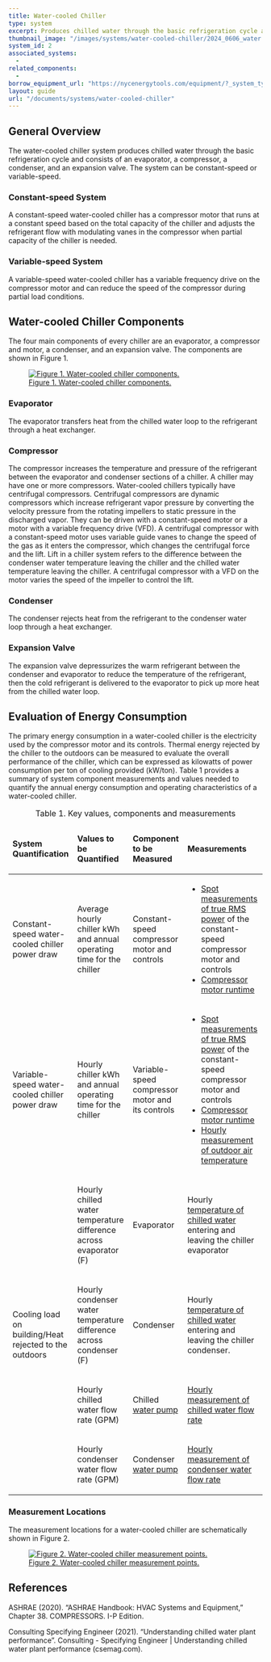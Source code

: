 ```yaml
---
title: Water-cooled Chiller
type: system
excerpt: Produces chilled water through the basic refrigeration cycle and consists of an evaporator, a compressor, a condenser, and an expansion valve. The system can be constant-speed or variable-speed.
thumbnail_image: "/images/systems/water-cooled-chiller/2024_0606_water cooled chiller system_thumbnail.jpg"
system_id: 2
associated_systems:
  - 
related_components:
  - 
borrow_equipment_url: "https://nycenergytools.com/equipment/?_system_type=chiller"
layout: guide
url: "/documents/systems/water-cooled-chiller"
---
```


## General Overview

The water-cooled chiller system produces chilled water through the basic refrigeration cycle and consists of an evaporator, a compressor, a condenser, and an expansion valve. The system can be constant-speed or variable-speed.

<h3>Constant-speed System</h3>

A constant-speed water-cooled chiller has a compressor motor that runs at a constant speed based on the total capacity of the chiller and adjusts the refrigerant flow with modulating vanes in the compressor when partial capacity of the chiller is needed.

<h3>Variable-speed System</h3>

A variable-speed water-cooled chiller has a variable frequency drive on the compressor motor and can reduce the speed of the compressor during partial load conditions. 

## Water-cooled Chiller Components

The four main components of every chiller are an evaporator, a compressor and motor, a condenser, and an expansion valve. The components are shown in Figure 1. 

<a href="/images/systems/water-cooled-chiller/2024_0425_WCC system_figure 1 updated.jpg">
<figure class="figure">
  <img src="/images/systems/water-cooled-chiller/2024_0425_WCC system_figure 1 updated.jpg" class="figure-img img-fluid rounded" alt="Figure 1. Water-cooled chiller components.">
  <figcaption class="figure-caption text-left">Figure 1. Water-cooled chiller components.</figcaption>
</figure>
</a>

### Evaporator

The evaporator transfers heat from the chilled water loop to the refrigerant through a heat exchanger.  

### Compressor

The compressor increases the temperature and pressure of the refrigerant between the evaporator and condenser sections of a chiller. A chiller may have one or more compressors. Water-cooled chillers typically have centrifugal compressors. Centrifugal compressors are dynamic compressors which increase refrigerant vapor pressure by converting the velocity pressure from the rotating impellers to static pressure in the discharged vapor. They can be driven with a constant-speed motor or a motor with a variable frequency drive (VFD). A centrifugal compressor with a constant-speed motor uses variable guide vanes to change the speed of the gas as it enters the compressor, which changes the centrifugal force and the lift. Lift in a chiller system refers to the difference between the condenser water temperature leaving the chiller and the chilled water temperature leaving the chiller. A centrifugal compressor with a VFD on the motor varies the speed of the impeller to control the lift.

### Condenser

The condenser rejects heat from the refrigerant to the condenser water loop through a heat exchanger.

### Expansion Valve

The expansion valve depressurizes the warm refrigerant between the condenser and evaporator to reduce the temperature of the refrigerant, then the cold refrigerant is delivered to the evaporator to pick up more heat from the chilled water loop. 

## Evaluation of Energy Consumption

The primary energy consumption in a water-cooled chiller is the electricity used by the compressor motor and its controls. Thermal energy rejected by the chiller to the outdoors can be measured to evaluate the overall performance of the chiller, which can be expressed as kilowatts of power consumption per ton of cooling provided (kW/ton). Table 1 provides a summary of system component measurements and values needed to quantify the annual energy consumption and operating characteristics of a water-cooled chiller. 

<table>
    <caption>Table 1. Key values, components and measurements</caption>
    <thead>
        <tr>
            <td>
                <p><strong>System Quantification</strong></p>
            </td>
            <td>
                <p><strong>Values to be Quantified</strong></p>
            </td>
            <td>
                <p><strong>Component to be Measured</strong></p>
            </td>
            <td>
                <p><strong>Measurements</strong></p>
            </td>
        </tr>
    </thead>
    <tbody>
        <tr>
            <td>
                <p>Constant-speed water-cooled chiller power draw</p>
            </td>
            <td>
                <p>Average hourly chiller kWh and annual operating time for the chiller</p>
            </td>
            <td>
                <p>Constant-speed compressor motor and controls</p>
            </td>
            <td>
                <ul>
                    <li><a href="/documents/measurement-technique/electrical-spot-measurement">Spot measurements of true RMS power</a> of the constant-speed compressor motor and controls</li>
                    <li><a href="/documents/measurement-technique/motor-runtime">Compressor motor runtime</a></li>
                </ul>
            </td>
        </tr>
        <tr>
            <td>
                <p>Variable-speed water-cooled chiller power draw</p>
            </td>
            <td>
                <p>Hourly chiller kWh and annual operating time for the chiller</p>
            </td>
            <td>
                <p>Variable-speed compressor motor and its controls</p>
            </td>
            <td>
                <ul>
                    <li><a href="/documents/measurement-technique/electrical-spot-measurement">Spot measurements of true RMS power</a> of the constant-speed compressor motor and controls</li> 
                    <li><a href="/documents/measurement-technique/motor-runtime">Compressor motor runtime</a></li> 
                    <li><a href="/documents/measurement-technique/outside-air-temperature">Hourly measurement of outdoor air temperature</a></li>
            </td>
        </tr>
        <tr>
            <td rowspan="4" style="vertical-align:middle; border-bottom:none;">
                <p>Cooling load on building/Heat rejected to the outdoors</p>
            </td>
            <td>
                <p>Hourly chilled water temperature difference across evaporator (F)</p>
            </td>
            <td>
                <p>Evaporator</p>
            </td>
            <td>
                <p>Hourly <a href="/documents/measurement-technique/pipe-surface-water-temperature">temperature of chilled water</a> entering and leaving the chiller evaporator</p>
            </td>
        </tr>
        <tr>
            <td>
                <p>Hourly condenser water temperature difference across condenser (F)</p>
            </td>
            <td>
                <p>Condenser</p>
            </td>
            <td>
                <p>Hourly <a href="/documents/measurement-technique/pipe-surface-water-temperature">temperature of chilled water</a> entering and leaving the chiller condenser.</p>
            </td>
        </tr>
        <tr>
            <td>
                <p>Hourly chilled water flow rate (GPM)</p>
            </td>
            <td>
                <p>Chilled <a href="/documents/components/constant-speed-constant-volume-pump-motor">water pump</a></p>
            </td>
            <td>
                <p><a href="/documents/measurement-technique/water-flow-rate">Hourly measurement of chilled water flow rate</a></p>
            </td>
        </tr>
        <tr>
            <td>
                <p>Hourly condenser water flow rate (GPM)</p>
            </td>
            <td>
                <p>Condenser <a href="/documents/components/constant-speed-constant-volume-pump-motor">water pump</a></p>
            </td>
            <td>
                <p><a href="/documents/measurement-technique/water-flow-rate">Hourly measurement of condenser water flow rate</a></p>
            </td>
        </tr>
    </tbody>
</table>

### Measurement Locations

The measurement locations for a water-cooled chiller are schematically shown in Figure 2.

<a href="/images/systems/water-cooled-chiller/2024_0425_WCC system_figure 2 updated.jpg">
<figure class="figure">
  <img src="/images/systems/water-cooled-chiller/2024_0425_WCC system_figure 2 updated.jpg" class="figure-img img-fluid rounded" alt="Figure 2. Water-cooled chiller measurement points.">
  <figcaption class="figure-caption text-left">Figure 2. Water-cooled chiller measurement points.</figcaption>
</figure>
</a>

## References
<!-- Must have emty line after the opeing div tag. If we use a numbered list to relate to in text citations, remove the div  -->
<div class="references">

ASHRAE (2020). “ASHRAE Handbook: HVAC Systems and Equipment,” Chapter 38. COMPRESSORS. I-P Edition.

Consulting Specifying Engineer (2021). “Understanding chilled water plant performance”. Consulting - Specifying Engineer | Understanding chilled water plant performance (csemag.com).

</div>